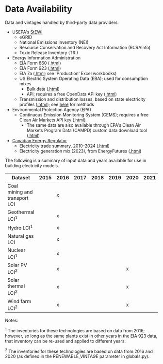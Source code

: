 
# Data Availability

Data and vintages handled by third-party data providers:

- USEPA's [StEWI](https://github.com/USEPA/standardizedinventories#usepa-inventories-covered-by-data-reporting-year-current-version)
    - eGRID
    - National Emissions Inventory (NEI)
    - Resource Conservation and Recovery Act Information (RCRAInfo)
    - Toxic Release Inventory (TRI)
- Energy Information Administration
    - EIA Form 860 ([.html](https://www.eia.gov/electricity/data/eia860/))
    - EIA Form 923 ([.html](https://www.eia.gov/electricity/data/eia923/))
    - EIA 7a ([.html](https://www.eia.gov/coal/data.php); see 'Production' Excel workbooks)
    - US Electric System Operating Data (EBA); used for consumption mixes
        * Bulk data ([.html](https://www.eia.gov/opendata/v1/bulkfiles.php))
        * API; requires a free OpenData API key ([.html](https://www.eia.gov/opendata/))
    - Transmission and distribution losses, based on state electricity profiles ([.html](https://www.eia.gov/electricity/state/)); see [here](https://www.eia.gov/tools/faqs/faq.php?id=105&t=3) for methods
- Environmental Protection Agency (EPA)
    - Continuous Emission Monitoring System (CEMS); requires a free Clean Air Markets API key ([.html](https://www.epa.gov/power-sector/cam-api-portal#/api-key-signup))
        - The same data are also available through EPA's Clean Air Markets Program Data (CAMPD) custom data download tool ([.html](https://campd.epa.gov/data/custom-data-download))
- [Canadian Energy Regulator](https://www.cer-rec.gc.ca/en/about/index.html)
    - Electricity trade summary, 2010&ndash;2024 ([.html](https://www.cer-rec.gc.ca/en/data-analysis/energy-commodities/electricity/statistics/electricity-trade-summary/electricity-trade-summary-resume-echanges-commerciaux-electricite.xlsx))
    - Electricity generation mix (2023), from EnergyFutures ([.html](https://open.canada.ca/data/en/dataset/7643c948-d661-4d90-ab91-e9ac732fc737))

The following is a summary of input data and years available for use in building electricity models.

| Dataset | 2015 | 2016 | 2017 | 2018 | 2019 | 2020 | 2021 | 2022 |
|---|---|---|---|---|---|---|---|---|
| Coal mining and transport LCI | | x | | | | | | |
| Geothermal LCI<sup>1</sup> | | x | | | | | | |
| Hydro LCI<sup>1</sup> | | x | | | | | | |
| Natural gas LCI | | x | | | | | | |
| Nuclear LCI<sup>1</sup> | | x | | | | | | |
| Solar PV LCI<sup>2</sup> | | x | | | | x | | |
| Solar thermal LCI<sup>2</sup> | | x | | | | x | | |
| Wind farm LCI<sup>2</sup> | | x | | | | x | | |

Notes:

<sup>1</sup> The inventories for these technologies are based on data from 2016; however, so long as the same plants exist in other years in the EIA 923 data, that inventory can be re-used and applied to different years.

<sup>2</sup> The inventories for these technologies are based on data from 2016 and 2020 (as defined in the RENEWABLE_VINTAGE parameter in globals.py).
